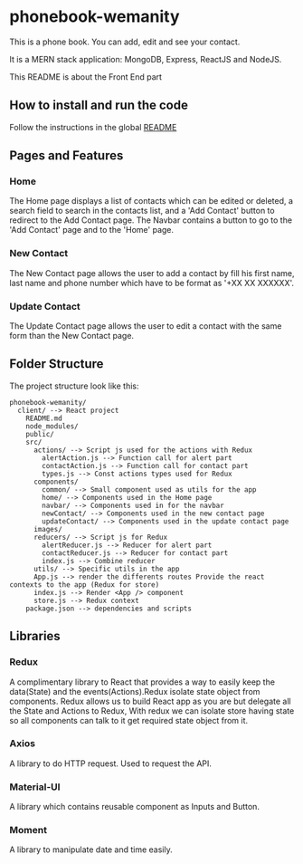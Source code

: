 # phonebook-wemanity

This is a phone book. You can add, edit and see your contact.

It is a MERN stack application: MongoDB, Express, ReactJS and NodeJS.

This README is about the Front End part

## How to install and run the code

Follow the instructions in the global [README](../README.md)



## Pages and Features

### Home
The Home page displays a list of contacts which can be edited or deleted, a search field to search in the contacts list, and a 'Add Contact' button to redirect to the Add Contact page.
The Navbar contains a button to go to the 'Add Contact' page and to the 'Home' page.

### New Contact
The New Contact page allows the user to add a contact by fill his first name, last name and phone number which have to be format as '+XX XX XXXXXX'.

### Update Contact
The Update Contact page allows the user to edit a contact with the same form than the New Contact page.


## Folder Structure

The project structure look like this:

```
phonebook-wemanity/
  client/ --> React project
    README.md
    node_modules/
    public/
    src/
      actions/ --> Script js used for the actions with Redux
        alertAction.js --> Function call for alert part
        contactAction.js --> Function call for contact part
        types.js --> Const actions types used for Redux
      components/
        common/ --> Small component used as utils for the app
        home/ --> Components used in the Home page
        navbar/ --> Components used in for the navbar
        newContact/ --> Components used in the new contact page
        updateContact/ --> Components used in the update contact page
      images/
      reducers/ --> Script js for Redux
        alertReducer.js --> Reducer for alert part
        contactReducer.js --> Reducer for contact part
        index.js --> Combine reducer
      utils/ --> Specific utils in the app
      App.js --> render the differents routes Provide the react contexts to the app (Redux for store)
      index.js --> Render <App /> component
      store.js --> Redux context
    package.json --> dependencies and scripts
```


## Libraries

### Redux
A complimentary library to React that provides a way to easily keep the data(State) and the events(Actions).Redux isolate state object from components. Redux allows us to build React app as you are but delegate all the State and Actions to Redux, With redux we can isolate store having state so all components can talk to it get required state object from it.

### Axios
A library to do HTTP request. Used to request the API.

### Material-UI
A library which contains reusable component as Inputs and Button.

### Moment
A library to manipulate date and time easily.